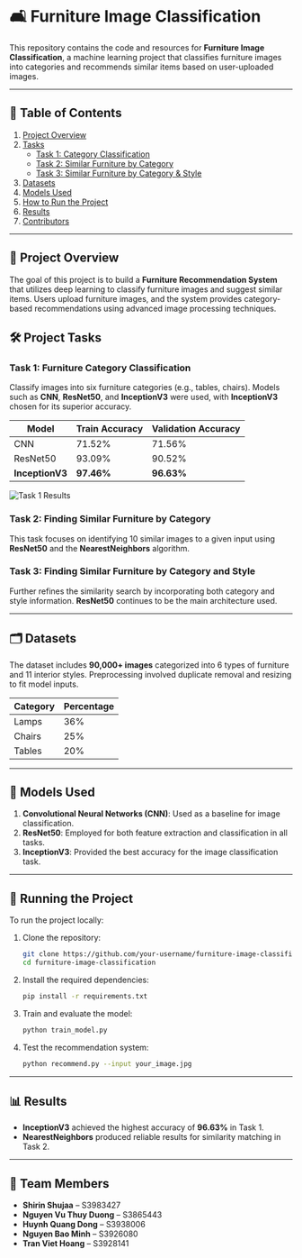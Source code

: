 

# 🛋️ Furniture Image Classification



This repository contains the code and resources for **Furniture Image Classification**, a machine learning project that classifies furniture images into categories and recommends similar items based on user-uploaded images.



---

## 📜 Table of Contents

1. [Project Overview](#project-overview)
2. [Tasks](#project-tasks)
    - [Task 1: Category Classification](#task-1-furniture-category-classification)
    - [Task 2: Similar Furniture by Category](#task-2-finding-similar-furniture-by-category)
    - [Task 3: Similar Furniture by Category & Style](#task-3-finding-similar-furniture-by-category-and-style)
3. [Datasets](#datasets)
4. [Models Used](#models-used)
5. [How to Run the Project](#running-the-project)
6. [Results](#results)
7. [Contributors](#team-members)


---

## 🌟 Project Overview

The goal of this project is to build a **Furniture Recommendation System** that utilizes deep learning to classify furniture images and suggest similar items. Users upload furniture images, and the system provides category-based recommendations using advanced image processing techniques.


## 🛠️ Project Tasks

### Task 1: Furniture Category Classification

Classify images into six furniture categories (e.g., tables, chairs). Models such as **CNN**, **ResNet50**, and **InceptionV3** were used, with **InceptionV3** chosen for its superior accuracy.

| Model       | Train Accuracy | Validation Accuracy |
|-------------|----------------|---------------------|
| CNN         | 71.52%         | 71.56%              |
| ResNet50    | 93.09%         | 90.52%              |
| **InceptionV3** | **97.46%**  | **96.63%**          |

![Task 1 Results](https://via.placeholder.com/800x400?text=Model+Performance+Graph)

### Task 2: Finding Similar Furniture by Category

This task focuses on identifying 10 similar images to a given input using **ResNet50** and the **NearestNeighbors** algorithm.



### Task 3: Finding Similar Furniture by Category and Style

Further refines the similarity search by incorporating both category and style information. **ResNet50** continues to be the main architecture used.

---

## 🗂️ Datasets

The dataset includes **90,000+ images** categorized into 6 types of furniture and 11 interior styles. Preprocessing involved duplicate removal and resizing to fit model inputs.

| Category  | Percentage |
|-----------|------------|
| Lamps     | 36%        |
| Chairs    | 25%        |
| Tables    | 20%        |

---

## 🧠 Models Used

1. **Convolutional Neural Networks (CNN)**: Used as a baseline for image classification.
2. **ResNet50**: Employed for both feature extraction and classification in all tasks.
3. **InceptionV3**: Provided the best accuracy for the image classification task.



---

## 🚀 Running the Project

To run the project locally:

1. Clone the repository:
   ```bash
   git clone https://github.com/your-username/furniture-image-classification.git
   cd furniture-image-classification
   ```

2. Install the required dependencies:
   ```bash
   pip install -r requirements.txt
   ```

3. Train and evaluate the model:
   ```bash
   python train_model.py
   ```

4. Test the recommendation system:
   ```bash
   python recommend.py --input your_image.jpg
   ```

---

## 📊 Results

- **InceptionV3** achieved the highest accuracy of **96.63%** in Task 1.
- **NearestNeighbors** produced reliable results for similarity matching in Task 2.
  


---

## 👥 Team Members

- **Shirin Shujaa** – S3983427
- **Nguyen Vu Thuy Duong** – S3865443
- **Huynh Quang Dong** – S3938006
- **Nguyen Bao Minh** – S3926080
- **Tran Viet Hoang** – S3928141

